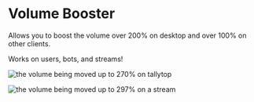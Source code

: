 # Volume Booster

Allows you to boost the volume over 200% on desktop and over 100% on other clients.

Works on users, bots, and streams!

![the volume being moved up to 270% on tallytop](https://github.com/user-attachments/assets/793e012e-c069-4fa4-a3d5-61c2f55edd3e)

![the volume being moved up to 297% on a stream](https://github.com/user-attachments/assets/77463eb9-2537-4821-a3ab-82f60633ccbc)
